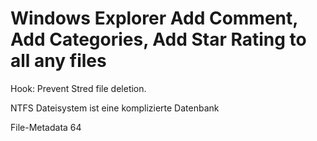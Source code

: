 Windows Explorer Add Comment, Add Categories, Add Star Rating to all any files
==============================================================================

Hook: Prevent Stred file deletion.

NTFS Dateisystem ist eine komplizierte Datenbank

File-Metadata 64
